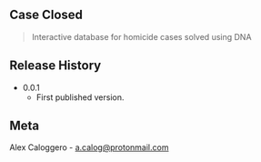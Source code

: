 ## Case Closed
> Interactive database for homicide cases solved using DNA

## Release History
* 0.0.1
    * First published version. 
    

## Meta 

Alex Caloggero - a.calog@protonmail.com

